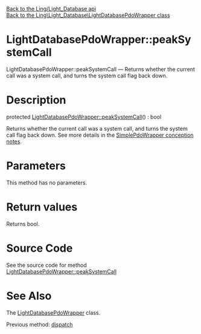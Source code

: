 [Back to the Ling/Light_Database api](https://github.com/lingtalfi/Light_Database/blob/master/doc/api/Ling/Light_Database.md)<br>
[Back to the Ling\Light_Database\LightDatabasePdoWrapper class](https://github.com/lingtalfi/Light_Database/blob/master/doc/api/Ling/Light_Database/LightDatabasePdoWrapper.md)


LightDatabasePdoWrapper::peakSystemCall
================



LightDatabasePdoWrapper::peakSystemCall — Returns whether the current call was a system call, and turns the system call flag back down.




Description
================


protected [LightDatabasePdoWrapper::peakSystemCall](https://github.com/lingtalfi/Light_Database/blob/master/doc/api/Ling/Light_Database/LightDatabasePdoWrapper/peakSystemCall.md)() : bool




Returns whether the current call was a system call, and turns the system call flag back down.
See more details in the [SimplePdoWrapper conception notes](https://github.com/lingtalfi/SimplePdoWrapper/blob/master/doc/pages/conception-notes.md).




Parameters
================

This method has no parameters.


Return values
================

Returns bool.








Source Code
===========
See the source code for method [LightDatabasePdoWrapper::peakSystemCall](https://github.com/lingtalfi/Light_Database/blob/master/LightDatabasePdoWrapper.php#L321-L326)


See Also
================

The [LightDatabasePdoWrapper](https://github.com/lingtalfi/Light_Database/blob/master/doc/api/Ling/Light_Database/LightDatabasePdoWrapper.md) class.

Previous method: [dispatch](https://github.com/lingtalfi/Light_Database/blob/master/doc/api/Ling/Light_Database/LightDatabasePdoWrapper/dispatch.md)<br>

